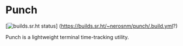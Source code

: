 # Punch

[![builds.sr.ht status](https://builds.sr.ht/~nerosnm/punch/.build.yml.svg)]
(https://builds.sr.ht/~nerosnm/punch/.build.yml?)

Punch is a lightweight terminal time-tracking utility.

